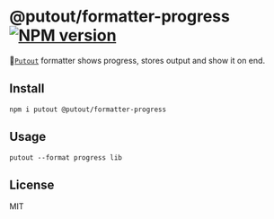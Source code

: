 # @putout/formatter-progress [![NPM version][NPMIMGURL]][NPMURL]

[NPMIMGURL]: https://img.shields.io/npm/v/@putout/formatter-progress.svg?style=flat&longCache=true
[NPMURL]: https://npmjs.org/package/@putout/formatter-progress "npm"

🐊[`Putout`](https://github.com/coderaiser/putout) formatter shows progress, stores output and show it on end.

## Install

```
npm i putout @putout/formatter-progress
```

## Usage

```
putout --format progress lib
```

## License

MIT
